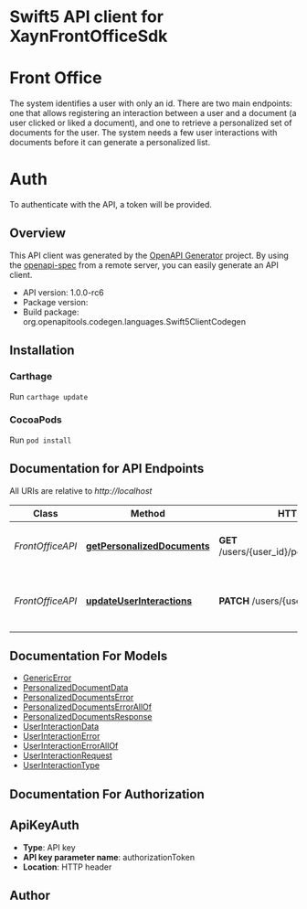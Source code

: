 # Swift5 API client for XaynFrontOfficeSdk

# Front Office
The system identifies a user with only an id.
There are two main endpoints: one that allows registering an interaction between a user and a document (a user clicked or liked a document), and one to retrieve a personalized set of documents for the user. The system needs a few user interactions with documents before it can generate a personalized list.

# Auth
To authenticate with the API, a token will be provided.

## Overview
This API client was generated by the [OpenAPI Generator](https://openapi-generator.tech) project.  By using the [openapi-spec](https://github.com/OAI/OpenAPI-Specification) from a remote server, you can easily generate an API client.

- API version: 1.0.0-rc6
- Package version: 
- Build package: org.openapitools.codegen.languages.Swift5ClientCodegen

## Installation

### Carthage

Run `carthage update`

### CocoaPods

Run `pod install`

## Documentation for API Endpoints

All URIs are relative to *http://localhost*

Class | Method | HTTP request | Description
------------ | ------------- | ------------- | -------------
*FrontOfficeAPI* | [**getPersonalizedDocuments**](docs/FrontOfficeAPI.md#getpersonalizeddocuments) | **GET** /users/{user_id}/personalized_documents | Get personalized documents for the user
*FrontOfficeAPI* | [**updateUserInteractions**](docs/FrontOfficeAPI.md#updateuserinteractions) | **PATCH** /users/{user_id}/interactions | Add interaction between a user and a document


## Documentation For Models

 - [GenericError](docs/GenericError.md)
 - [PersonalizedDocumentData](docs/PersonalizedDocumentData.md)
 - [PersonalizedDocumentsError](docs/PersonalizedDocumentsError.md)
 - [PersonalizedDocumentsErrorAllOf](docs/PersonalizedDocumentsErrorAllOf.md)
 - [PersonalizedDocumentsResponse](docs/PersonalizedDocumentsResponse.md)
 - [UserInteractionData](docs/UserInteractionData.md)
 - [UserInteractionError](docs/UserInteractionError.md)
 - [UserInteractionErrorAllOf](docs/UserInteractionErrorAllOf.md)
 - [UserInteractionRequest](docs/UserInteractionRequest.md)
 - [UserInteractionType](docs/UserInteractionType.md)


## Documentation For Authorization


## ApiKeyAuth

- **Type**: API key
- **API key parameter name**: authorizationToken
- **Location**: HTTP header


## Author



